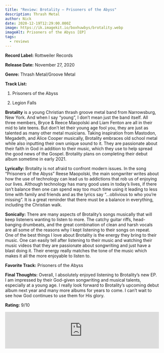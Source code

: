 ```yaml
---
title: "Review: Brotality – Prisoners of the Abyss"
description: Thrash Metal
author: Nick
date: 2020-12-19T12:29:00.000Z
image: https://ik.imagekit.io/boxhuwbys/brotality.webp
imageAlt: Prisoners of the Abyss [EP]
tags:
  - reviews
---
```

**Record Label:**  Rottweiler Records

**Release Date:**  November 27, 2020

**Genre:**  Thrash Metal/Groove Metal

**Track List:**  

 1. Prisoners of the Abyss

 2. Legion Falls



**Brotality** is a young Christian thrash groove metal band from Narrowsburg, New York. And when I say “young”, I don’t mean just the band itself. All three members, Bryce & Reece Maopolski and Liam Fenton are all in their mid to late teens. But don’t let their young age fool you, they are just as talented as many other metal musicians. Taking inspiration from Mastodon, Megadeth, and Alice Cooper musically, Brotality embraces old school metal while also inputting their own unique sound to it. They are passionate about their faith in God in addition to their music, which they use to help spread the good news of the Gospel. Brotality plans on completing their debut album sometime in early 2021.



**Lyrically:** Brotality is not afraid to confront modern issues. In the song “Prisoners of the Abyss” Reese Maopolski, the main songwriter writes about how the use of technology can lead us to addictions that rob us of enjoying our lives. Although technology has many good uses in today’s lives, if there isn’t balance then one can spend way too much time using it leading to less time with family and friends and as the lyrics say “…oblivious to who you’re missing”. It is a great reminder that there must be a balance in everything, including the Christian walk.



**Sonically:** There are many aspects of Brotality’s songs musically that will keep listeners wanting to listen to more. The catchy guitar riffs, head-banging drumbeats, and the great combination of clean and harsh vocals are all some of the reasons why I kept listening to their songs on repeat. One of the best things I love about Brotality is the energy they bring to their music. One can easily tell after listening to their music and watching their music videos that they are passionate about songwriting and just have a blast doing it. Their energy really matches the tone of the music which makes it all the more enjoyable to listen to.



**Favorite Track:** Prisoners of the Abyss



**Final Thoughts:** Overall, I absolutely enjoyed listening to Brotality’s new EP. I am impressed by their God-given songwriting and musical talents, especially at a young age. I really look forward to Brotality’s upcoming debut album next year and many more albums for years to come. I can’t wait to see how God continues to use them for His glory.



**Rating:**  9/10



<iframe style="border: 0; width: 100%; height: 120px;" src="https://bandcamp.com/EmbeddedPlayer/album=2310125518/size=large/bgcol=333333/linkcol=0f91ff/tracklist=false/artwork=small/transparent=true/" seamless><a href="https://brotality.bandcamp.com/album/prisoners-of-the-abyss-deluxe-single">Prisoners Of The Abyss - Deluxe Single by Brotality</a></iframe>
